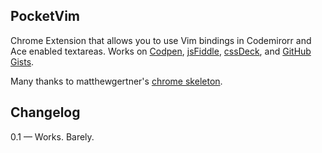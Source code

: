 PocketVim
---

Chrome Extension that allows you to use Vim bindings in Codemirorr and Ace enabled textareas. Works on [Codpen](http://codepen.io), [jsFiddle](http://jsfiddle.net/), [cssDeck](http://cssdeck.com/), and [GitHub Gists](http://gist.github.com/).

Many thanks to matthewgertner's [chrome skeleton](https://github.com/salsita/chrome-skeleton).

Changelog
---
0.1 — Works. Barely.
